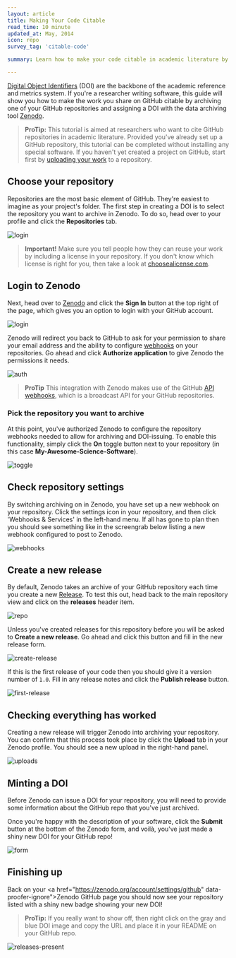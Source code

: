 ```yaml
---
layout: article
title: Making Your Code Citable
read_time: 10 minute
updated_at: May, 2014
icon: repo
survey_tag: 'citable-code'

summary: Learn how to make your code citable in academic literature by assigning a Digital Object Identifier to your GitHub repository

---
```

<a id="intro" title="Intro" class="toc-item"></a>

[Digital Object Identifiers](http://en.wikipedia.org/wiki/Digital_object_identifier) (DOI) are the backbone of the academic reference and metrics system. If you're a researcher writing software, this guide will show you how to make the work you share on GitHub citable by archiving one of your GitHub repositories and assigning a DOI with the data archiving tool [Zenodo](https://zenodo.org/about).

> **ProTip:** This tutorial is aimed at researchers who want to cite GitHub repositories in academic literature. Provided you've already set up a GitHub repository, this tutorial can be completed without installing any special software. If you haven't yet created a project on GitHub, start first by [uploading your work](https://guides.github.com/introduction/desktop/) to a repository.

<a id="repository" title="Choosing Your Repo" class="toc-item"></a>

## Choose your repository

Repositories are the most basic element of GitHub. They're easiest to imagine as your project's folder. The first step in creating a DOI is to select the repository you want to archive in Zenodo. To do so, head over to your profile and click the **Repositories** tab.

![login](repos.png)

> **Important!** Make sure you tell people how they can reuse your work by including a license in your repository. If you don't know which license is right for you, then take a look at [choosealicense.com](http://choosealicense.com/).

<a id="login" title="Login to Zenodo" class="toc-item"></a>

## Login to Zenodo

Next, head over to [Zenodo](http://zenodo.org) and click the **Sign In** button at the top right of the page, which gives you an option to login with your GitHub account.

![login](zenodo-login.png)

Zenodo will redirect you back to GitHub to ask for your permission to share your email address and the ability to configure [webhooks](https://developer.github.com/webhooks/) on your repositories. Go ahead and click **Authorize application** to give Zenodo the permissions it needs.

![auth](zenodo-authorize.png)

> **ProTip** This integration with Zenodo makes use of the GitHub [API webhooks](https://developer.github.com/webhooks/), which is a broadcast API for your GitHub repositories.

### Pick the repository you want to archive

At this point, you've authorized Zenodo to configure the repository webhooks needed to allow for archiving and DOI-issuing. To enable this functionality, simply click the **On** toggle button next to your repository (in this case **My-Awesome-Science-Software**).

![toggle](zenodo-toggle-on.png)

<a id="check" title="Check Repo Settings" class="toc-item"></a>

## Check repository settings

By switching archiving on in Zenodo, you have set up a new webhook on your repository. Click the settings icon <span class="octicon octicon-tools"></span> in your repository, and then click 'Webhooks &amp; Services' in the left-hand menu. If all has gone to plan then you should see something like in the screengrab below listing a new webhook configured to post to Zenodo.

![webhooks](webhook-view.png)

<a id="create" title="Create a New Release" class="toc-item"></a>

## Create a new release

By default, Zenodo takes an archive of your GitHub repository each time you create a new [Release](https://help.github.com/articles/about-releases). To test this out, head back to the main repository view and click on the **releases** header item.

![repo](repo-view.png)

Unless you've created releases for this repository before you will be asked to **Create a new release**. Go ahead and click this button and fill in the new release form.

![create-release](create-release.png)

If this is the first release of your code then you should give it a version number of `1.0`. Fill in any release notes and click the **Publish release** button.

![first-release](first-release.png)

## Checking everything has worked

Creating a new release will trigger Zenodo into archiving your repository. You can confirm that this process took place by click the **Upload** tab in your Zenodo profile. You should see a new upload in the right-hand panel.

![uploads](upload-tab.png)

<a id="finishing" title="Minting a DOI" class="toc-item"></a>

## Minting a DOI

Before Zenodo can issue a DOI for your repository, you will need to provide some information about the GitHub repo that you've just archived.

Once you're happy with the description of your software, click the **Submit** button at the bottom of the Zenodo form, and voil&agrave;, you've just made a shiny new DOI for your GitHub repo!

![form](zenodo-form.png)

<a id="finishing-up" title="Finishing up" class="toc-item"></a>

## Finishing up

Back on your <a href="https://zenodo.org/account/settings/github" data-proofer-ignore">Zenodo GitHub page</a> you should now see your repository listed with a shiny new badge showing your new DOI!

> **ProTip:** If you really want to show off, then right click on the gray and blue DOI image and copy the URL and place it in your README on your GitHub repo.

![releases-present](releases-present.png)
